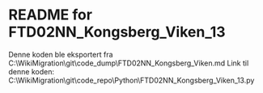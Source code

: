 # README for FTD02NN_Kongsberg_Viken_13
Denne koden ble eksportert fra C:\WikiMigration\git\code_dump\FTD02NN_Kongsberg_Viken.md
Link til denne koden: C:\WikiMigration\git\code_repo\Python\FTD02NN_Kongsberg_Viken_13.py
